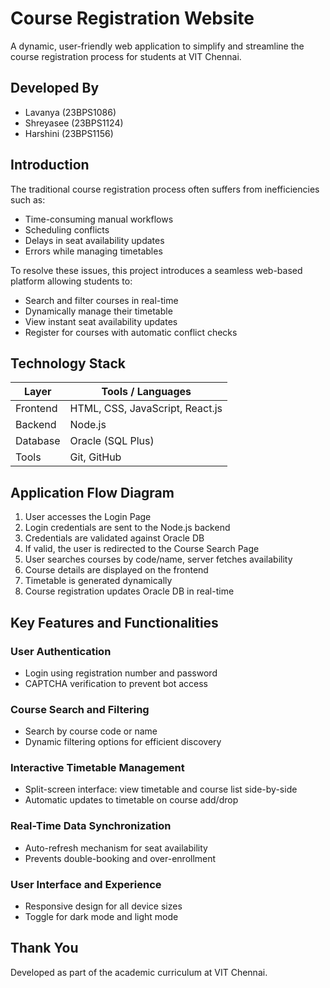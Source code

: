 # Course Registration Website

A dynamic, user-friendly web application to simplify and streamline the course registration process for students at VIT Chennai.

## Developed By
- Lavanya (23BPS1086)  
- Shreyasee (23BPS1124)  
- Harshini (23BPS1156)  

## Introduction

The traditional course registration process often suffers from inefficiencies such as:

- Time-consuming manual workflows  
- Scheduling conflicts  
- Delays in seat availability updates  
- Errors while managing timetables  

To resolve these issues, this project introduces a seamless web-based platform allowing students to:

- Search and filter courses in real-time  
- Dynamically manage their timetable  
- View instant seat availability updates  
- Register for courses with automatic conflict checks  

## Technology Stack

| Layer       | Tools / Languages           |
|------------|-----------------------------|
| Frontend   | HTML, CSS, JavaScript, React.js |
| Backend    | Node.js                     |
| Database   | Oracle (SQL Plus)           |
| Tools      | Git, GitHub                 |

## Application Flow Diagram

1. User accesses the Login Page  
2. Login credentials are sent to the Node.js backend  
3. Credentials are validated against Oracle DB  
4. If valid, the user is redirected to the Course Search Page  
5. User searches courses by code/name, server fetches availability  
6. Course details are displayed on the frontend  
7. Timetable is generated dynamically  
8. Course registration updates Oracle DB in real-time  

## Key Features and Functionalities

### User Authentication
- Login using registration number and password  
- CAPTCHA verification to prevent bot access  

### Course Search and Filtering
- Search by course code or name  
- Dynamic filtering options for efficient discovery  

### Interactive Timetable Management
- Split-screen interface: view timetable and course list side-by-side  
- Automatic updates to timetable on course add/drop  

### Real-Time Data Synchronization
- Auto-refresh mechanism for seat availability  
- Prevents double-booking and over-enrollment  

### User Interface and Experience
- Responsive design for all device sizes  
- Toggle for dark mode and light mode  

## Thank You

Developed as part of the academic curriculum at VIT Chennai.
